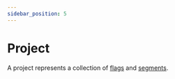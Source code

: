 ```yaml
---
sidebar_position: 5
---
```


# Project

A project represents a collection of [flags](#flag) and [segments](#segment).
